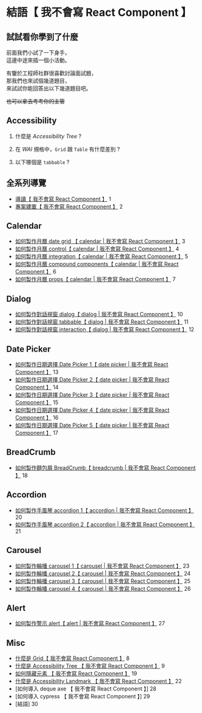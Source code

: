 # 結語【 我不會寫 React Component 】

## 試試看你學到了什麼

前面我們小試了一下身手，  
這邊中途來插一個小活動。

有鑒於工程師社群很喜歡討論面試題，  
那我們也來試個幾道題目，  
來試試你能回答出以下幾道題目吧。

~~也可以拿去考考你的主管~~

## Accessibility

1. 什麼是 _Accessibility Tree_ ?

2. 在 _WAI_ 規格中，`Grid` 跟 `Table` 有什麼差別 ?

3. 以下哪個是 `tabbable` ?

## 全系列導覽

- [導讀【 我不會寫 React Component 】](./setup/intro.md) 1
- [專案建置【 我不會寫 React Component 】](./setup/setup.md) 2

## Calendar

- [如何製作月曆 date grid 【 calendar | 我不會寫 React Component 】](./calendar/month-calendar.md) 3
- [如何製作月曆 control【 calendar | 我不會寫 React Component 】](./calendar/calendar.md) 4
- [如何製作月曆 integration【 calendar | 我不會寫 React Component 】](./calendar/integration.md) 5
- [如何製作月曆 compound components【 calendar | 我不會寫 React Component 】](./calendar/compound-components.md) 6
- [如何製作月曆 props【 calendar | 我不會寫 React Component 】](./calendar/props.md) 7

## Dialog

- [如何製作對話視窗 dialog【 dialog | 我不會寫 React Component 】](./dialog/intro.md) 10
- [如何製作對話視窗 tabbable【 dialog | 我不會寫 React Component 】](./dialog/tabbable.md) 11
- [如何製作對話視窗 interaction【 dialog | 我不會寫 React Component 】](./dialog/interaction.md) 12

## Date Picker

- [如何製作日期選擇 Date Picker 1【 date picker | 我不會寫 React Component 】](./datepicker/datepicker-1.md) 13
- [如何製作日期選擇 Date Picker 2【 date picker | 我不會寫 React Component 】](./datepicker/datepicker-2.md) 14
- [如何製作日期選擇 Date Picker 3【 date picker | 我不會寫 React Component 】](./datepicker/datepicker-3.md) 15
- [如何製作日期選擇 Date Picker 4【 date picker | 我不會寫 React Component 】](./datepicker/datepicker-4.md) 16
- [如何製作日期選擇 Date Picker 5【 date picker | 我不會寫 React Component 】](./datepicker/datepicker-5.md) 17

## BreadCrumb

- [如何製作麵包屑 BreadCrumb【 breadcrumb | 我不會寫 React Component 】](./breadcrumb/breadcrumb.md) 18

## Accordion

- [如何製作手風琴 accordion 1【 accordion | 我不會寫 React Component 】](./accordion/accordion-1.md) 20
- [如何製作手風琴 accordion 2【 accordion | 我不會寫 React Component 】](./accordion/accordion-2.md) 21

## Carousel

- [如何製作輪播 carousel 1【 carousel | 我不會寫 React Component 】](./carousel/carousel-1.md) 23
- [如何製作輪播 carousel 2【 carousel | 我不會寫 React Component 】](./carousel/carousel-2.md) 24
- [如何製作輪播 carousel 3【 carousel | 我不會寫 React Component 】](./carousel/carousel-3.md) 25
- [如何製作輪播 carousel 4【 carousel | 我不會寫 React Component 】](./carousel/carousel-4.md) 26

## Alert

- [如何製作警示 alert【 alert | 我不會寫 React Component 】](./alert/alert.md) 27

## Misc

- [什麼是 Grid【 我不會寫 React Component 】](./misc/grid.md) 8
- [什麼是 Accessibility Tree 【 我不會寫 React Component 】](./misc/accessibility-tree.md) 9
- [如何隱藏元素 【 我不會寫 React Component 】](./misc/hidden.md) 19
- [什麼是 Accessibility Landmark 【 我不會寫 React Component 】](./misc/landmark.md) 22
- [如何導入 deque axe 【 我不會寫 React Component 】] 28
- [如何導入 cypress 【 我不會寫 React Component 】] 29
- [結語] 30
